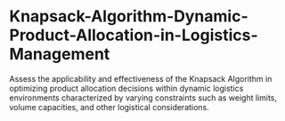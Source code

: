 # Knapsack-Algorithm-Dynamic-Product-Allocation-in-Logistics-Management
Assess the applicability and effectiveness of the Knapsack Algorithm in optimizing product allocation decisions within dynamic logistics environments characterized by varying constraints such as weight limits, volume capacities, and other logistical considerations. 
